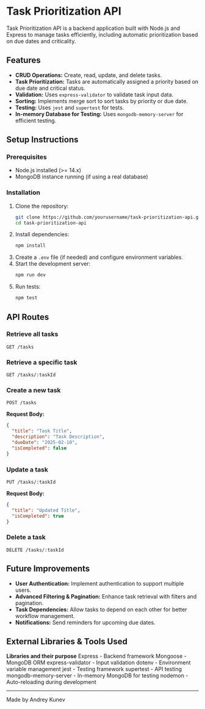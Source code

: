 # Task Prioritization API

Task Prioritization API is a backend application built with Node.js and Express to manage tasks efficiently, including automatic prioritization based on due dates and criticality.

## Features

- **CRUD Operations:** Create, read, update, and delete tasks.
- **Task Prioritization:** Tasks are automatically assigned a priority based on due date and critical status.
- **Validation:** Uses `express-validator` to validate task input data.
- **Sorting:** Implements merge sort to sort tasks by priority or due date.
- **Testing:** Uses `jest` and `supertest` for tests.
- **In-memory Database for Testing:** Uses `mongodb-memory-server` for efficient testing.

## Setup Instructions

### Prerequisites
- Node.js installed (>= 14.x)
- MongoDB instance running (if using a real database)

### Installation
1. Clone the repository:
   ```sh
   git clone https://github.com/yourusername/task-prioritization-api.git
   cd task-prioritization-api
   ```
2. Install dependencies:
   ```sh
   npm install
   ```
3. Create a `.env` file (if needed) and configure environment variables.
4. Start the development server:
   ```sh
   npm run dev
   ```
5. Run tests:
   ```sh
   npm test
   ```

## API Routes

### Retrieve all tasks
```http
GET /tasks
```

### Retrieve a specific task
```http
GET /tasks/:taskId
```

### Create a new task
```http
POST /tasks
```
**Request Body:**
```json
{
  "title": "Task Title",
  "description": "Task Description",
  "dueDate": "2025-02-10",
  "isCompleted": false
}
```

### Update a task
```http
PUT /tasks/:taskId
```
**Request Body:**
```json
{
  "title": "Updated Title",
  "isCompleted": true
}
```

### Delete a task
```http
DELETE /tasks/:taskId
```

## Future Improvements
- **User Authentication:** Implement authentication to support multiple users.
- **Advanced Filtering & Pagination:** Enhance task retrieval with filters and pagination.
- **Task Dependencies:** Allow tasks to depend on each other for better workflow management.
- **Notifications:** Send reminders for upcoming due dates.

## External Libraries & Tools Used

**Libraries and their purpose**
Express - Backend framework 
Mongoose - MongoDB ORM 
express-validator - Input validation
dotenv - Environment variable management
jest - Testing framework
supertest - API testing
mongodb-memory-server - In-memory MongoDB for testing
nodemon - Auto-reloading during development

---

Made by Andrey Kunev

